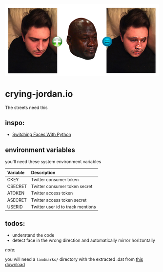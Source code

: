 <p align="center">
  <br />
  <img src="https://raw.githubusercontent.com/mannynotfound/crying-jordan/master/crying-jordan.jpg" />
</p>

# crying-jordan.io

The streets need this

## inspo:

* [Switching Faces With Python](http://matthewearl.github.io/2015/07/28/switching-eds-with-python/)

## environment variables

you'll need these system environment variables 

Variable | Description
:------- | :----------
CKEY | Twitter consumer token
CSECRET | Twitter consumer token secret
ATOKEN | Twitter access token
ASECRET | Twitter access token secret
USERID | Twitter user id to track mentions

## todos:

* understand the code
* detect face in the wrong direction and automatically mirror horizontally

_note:_

you will need a `landmarks/` directory with the extracted .dat from [this download](http://sourceforge.net/projects/dclib/files/dlib/v18.10/shape_predictor_68_face_landmarks.dat.bz2)


